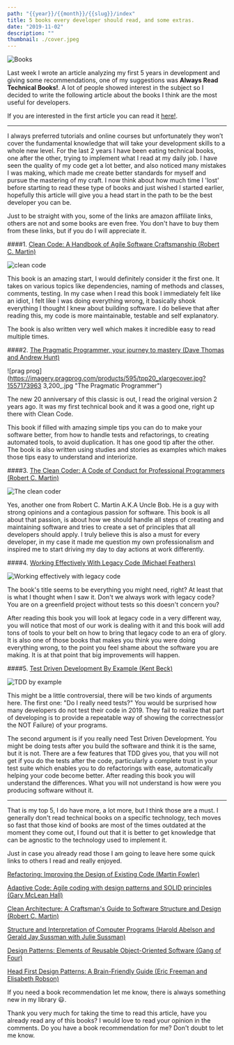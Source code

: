 ```yaml
---
path: "{{year}}/{{month}}/{{slug}}/index"
title: 5 books every developer should read, and some extras.
date: "2019-11-02"
description: ""
thumbnail: ./cover.jpeg
---
```


![Books](https://res.cloudinary.com/practicaldev/image/fetch/s--5l8Za7Jb--/c_imagga_scale,f_auto,fl_progressive,h_420,q_auto,w_1000/https://thepracticaldev.s3.amazonaws.com/i/ifknwf46tdxoah40h7q7.jpeg)

Last week I wrote an article analyzing my first 5 years in development and giving some recommendations, one of my suggestions was **Always Read Technical Books!**. A lot of people showed interest in the subject so I decided to write the following article about the books I think are the most useful for developers.

If you are interested in the first article you can read it [here!](https://dev.to/patferraggi/how-to-become-an-amazing-software-developer-things-i-wish-i-knew-when-i-started-28c5).

---

I always preferred tutorials and online courses but unfortunately they won’t cover the fundamental knowledge that will take your development skills to a whole new level. For the last 2 years I have been eating technical books, one after the other, trying to implement what I read at my daily job. I have seen the quality of my code get a lot better, and also noticed many mistakes I was making, which made me create better standards for myself and pursue the mastering of my craft. I now think about how much time I 'lost' before starting to read these type of books and just wished I started earlier, hopefully this article will give you a head start in the path to be the best developer you can be.

Just to be straight with you, some of the links are amazon affiliate links, others are not and some books are even free. You don't have to buy them from these links, but if you do I will appreciate it.

####1. [Clean Code: A Handbook of Agile Software Craftsmanship (Robert C. Martin)](https://www.amazon.com/gp/product/0132350882?ie=UTF8&tag=patferraggi-20&camp=1789&linkCode=xm2&creativeASIN=0132350882)

![clean code](https://m.media-amazon.com/images/S/aplus-media/mg/38127463-e531-4823-b46e-d79d174575cc._SR150,300_.jpg "Clean Code")

This book is an amazing start, I would definitely consider it the first
one. It takes on various topics like dependencies, naming of methods and classes, comments, testing. In my case when I read this book I immediately felt like an idiot, I felt like I was doing everything wrong, it basically shook everything I thought I knew about building software.
I do believe that after reading this, my code is more maintainable, testable and self explanatory.

The book is also written very well which makes it incredible easy to read multiple times.

####2. [The Pragmatic Programmer, your journey to mastery (Dave Thomas and Andrew Hunt)](https://pragprog.com/book/tpp20/the-pragmatic-programmer-20th-anniversary-edition)

![prag prog](https://imagery.pragprog.com/products/595/tpp20_xlargecover.jpg?1557173963
3,200\_.jpg "The Pragmatic Programmer")

The new 20 anniversary of this classic is out, I read the original version 2 years ago. It was my first technical book and it was a good one, right up there with Clean Code.

This book if filled with amazing simple tips you can do to make your software better, from how to handle tests and refactorings, to creating automated tools, to avoid duplication. It has one good tip after the other. The book is also written using studies and stories as examples which makes those tips easy to understand and interiorize.

####3. [The Clean Coder: A Code of Conduct for Professional Programmers (Robert C. Martin)](https://www.amazon.com/gp/product/0137081073?ie=UTF8&tag=patferraggi-20&camp=1789&linkCode=xm2&creativeASIN=0137081073)

![The clean coder](https://m.media-amazon.com/images/S/aplus-media/mg/a1e81e9e-d24a-462f-8364-552ae1f840c8._SR150,300_.jpg "The clean coder")

Yes, another one from Robert C. Martin A.K.A Uncle Bob. He is a guy with strong opinions and a contagious passion for software. This book is all about that passion, is about how we should handle all steps of creating and maintaining software and tries to create a set of principles that all developers should apply. I truly believe this is also a must for every developer, in my case it made me question my own professionalism and inspired me to start driving my day to day actions at work differently.

####4. [Working Effectively With Legacy Code (Michael Feathers)](https://www.amazon.com/gp/product/0131177052?ie=UTF8&tag=patferraggi-20&camp=1789&linkCode=xm2&creativeASIN=0131177052)

![Working effectively with legacy code](https://m.media-amazon.com/images/S/aplus-media/vc/d4da85d4-70d2-4fce-ad49-8731719c77b7._SR150,300_.jpg "Legacy Code")

The book's title seems to be everything you might need, right? At least that is what I thought when I saw it. Don't we always work with legacy code? You are on a greenfield project without tests so this doesn't concern you?

After reading this book you will look at legacy code in a very different way, you will notice that most of our work is dealing with it and this book will add tons of tools to your belt on how to bring that legacy code to an era of glory. It is also one of those books that makes you think you were doing everything wrong, to the point you feel shame about the software you are making. It is at that point that big improvements will happen.

####5. [Test Driven Development By Example (Kent Beck)](https://www.amazon.com/gp/product/0321146530?ie=UTF8&tag=patferraggi-20&camp=1789&linkCode=xm2&creativeASIN=0321146530)

![TDD by example](https://images-na.ssl-images-amazon.com/images/I/51kDbV%2BN65L._AC_AA180_.jpg "Test driven development")

This might be a little controversial, there will be two kinds of arguments here. The first one: "Do I really need tests?" You would be surprised how many developers do not test their code in 2019. They fail to realize that part of developing is to provide a repeatable way of showing the correctness(or the NOT Failure) of your programs.

The second argument is if you really need Test Driven Development. You might be doing tests after you build the software and think it is the same, but it is not. There are a few features that TDD gives you, that you will not get if you do the tests after the code, particularly a complete trust in your test suite which enables you to do refactorings with ease, automatically helping your code become better.
After reading this book you will understand the differences. What you will not understand is how were you producing software without it.

---

That is my top 5, I do have more, a lot more, but I think those are a must. I generally don't read technical books on a specific technology, tech moves so fast that those kind of books are most of the times outdated at the moment they come out, I found out that it is better to get knowledge that can be agnostic to the technology used to implement it.

Just in case you already read those I am going to leave here some quick links to others I read and really enjoyed.

[Refactoring: Improving the Design of Existing Code (Martin Fowler)](https://www.amazon.com/gp/product/0134757599?ie=UTF8&tag=patferraggi-20&camp=1789&linkCode=xm2&creativeASIN=0134757599)

[Adaptive Code: Agile coding with design patterns and SOLID principles (Gary McLean Hall)](https://www.amazon.com/gp/product/1509302581?ie=UTF8&tag=patferraggi-20&camp=1789&linkCode=xm2&creativeASIN=1509302581)

[Clean Architecture: A Craftsman's Guide to Software Structure and Design
(Robert C. Martin)](https://www.amazon.com/gp/product/0134494164?ie=UTF8&tag=patferraggi-20&camp=1789&linkCode=xm2&creativeASIN=0134494164)

[Structure and Interpretation of Computer Programs (Harold Abelson and
Gerald Jay Sussman
with Julie Sussman)](https://web.mit.edu/alexmv/6.037/sicp.pdf)

[Design Patterns: Elements of Reusable Object-Oriented Software (Gang of Four)](https://www.amazon.com/gp/product/0201633612?ie=UTF8&tag=patferraggi-20&camp=1789&linkCode=xm2&creativeASIN=0201633612)

[Head First Design Patterns: A Brain-Friendly Guide (Eric Freeman and Elisabeth Robson)](https://www.amazon.com/gp/product/0596007124?ie=UTF8&tag=patferraggi-20&camp=1789&linkCode=xm2&creativeASIN=0596007124)

If you need a book recommendation let me know, there is always something new in my library :smiley:.

Thank you very much for taking the time to read this article, have you already read any of this books? I would love to read your opinion in the comments.
Do you have a book recommendation for me? Don't doubt to let me know.

